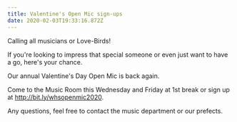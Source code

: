 ```yaml
---
title: Valentine's Open Mic sign-ups
date: 2020-02-03T19:33:16.872Z
---
```

Calling all musicians or Love-Birds!  

If you're looking to impress that special someone or even just want to have a go, here's your chance.  

Our annual Valentine's Day Open Mic is back again.  

Come to the Music Room this Wednesday and Friday at 1st break or sign up at http://bit.ly/whsopenmic2020.   

Any questions, feel free to contact the music department or our prefects.
